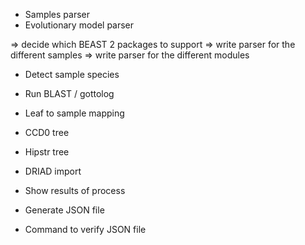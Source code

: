 - Samples parser
- Evolutionary model parser

=> decide which BEAST 2 packages to support
=> write parser for the different samples
=> write parser for the different modules

- Detect sample species
- Run BLAST / gottolog
- Leaf to sample mapping
- CCD0 tree
- Hipstr tree
- DRIAD import

- Show results of process

- Generate JSON file
- Command to verify JSON file
